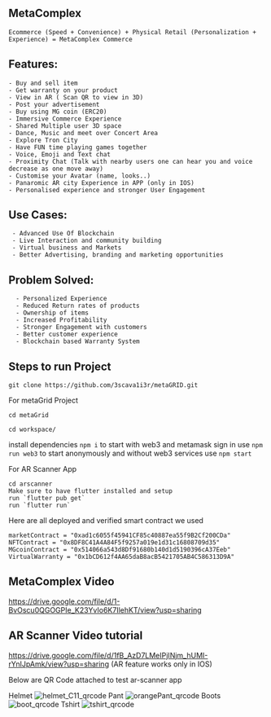    ## MetaComplex
    Ecommerce (Speed + Convenience) + Physical Retail (Personalization + Experience) = MetaComplex Commerce
    
   ## Features: 
    - Buy and sell item 
    - Get warranty on your product
    - View in AR ( Scan QR to view in 3D)
    - Post your advertisement
    - Buy using MG coin (ERC20)
    - Immersive Commerce Experience
    - Shared Multiple user 3D space
    - Dance, Music and meet over Concert Area
    - Explore Tron City
    - Have FUN time playing games together
    - Voice, Emoji and Text chat
    - Proximity Chat (Talk with nearby users one can hear you and voice decrease as one move away)
    - Customise your Avatar (name, looks..)
    - Panaromic AR city Experience in APP (only in IOS)
    - Personalised experience and stronger User Engagement
    
  ## Use Cases:
     - Advanced Use Of Blockchain
     - Live Interaction and community building
     - Virtual business and Markets
     - Better Advertising, branding and marketing opportunities
     
  ## Problem Solved:
      - Personalized Experience
      - Reduced Return rates of products
      - Ownership of items
      - Increased Profitability
      - Stronger Engagement with customers
      - Better customer experience
      - Blockchain based Warranty System

  ## Steps to run Project
```
git clone https://github.com/3scava1i3r/metaGRID.git
```
For metaGrid Project
```
cd metaGrid
```

```
cd workspace/
```

install dependencies
```npm i```
to start with web3 and metamask sign in use
```npm run web3```
to start anonymously and without web3 services use 
```npm start```




For AR Scanner App
```
cd arscanner
Make sure to have flutter installed and setup
run `flutter pub get`
run `flutter run`
```

Here are all deployed and verified smart contract we used
```
marketContract = "0xad1c6055f45941CF85c40887ea55f9B2Cf200CDa"
NFTContract = "0x8DF8C41A4A84F5f9257a019e1d31c16808709d35"
MGcoinContract = "0x514066a543d8Df91680b140d1d5190396cA37Eeb"
VirtualWarranty = "0x1bCD612f4AA65daB8acB5421705AB4C586313D9A"
```

## MetaComplex Video
https://drive.google.com/file/d/1-BvOscu0QGOGPIe_K23YvIo6K7IlehKT/view?usp=sharing
## AR Scanner Video tutorial
https://drive.google.com/file/d/1fB_AzD7LMeIPjINjm_hUMI-rYnIJpAmk/view?usp=sharing
(AR feature works only in IOS)


Below are QR Code attached to test ar-scanner app

Helmet
![helmet_C11_qrcode](https://user-images.githubusercontent.com/73641062/182040964-d18e02e8-5ace-48cb-a0bd-6d4690b4d520.png)
Pant
![orangePant_qrcode](https://user-images.githubusercontent.com/73641062/182040967-a4a7f059-4eef-4c8d-8746-c1335c0c6fb7.png)
Boots
![boot_qrcode](https://user-images.githubusercontent.com/73641062/182040968-37180b0a-1ee7-4266-b102-4b7c37659be3.png)
Tshirt
![tshirt_qrcode](https://user-images.githubusercontent.com/73641062/182040969-b2458fc8-66a2-4536-895d-9f87c08e1231.png)
